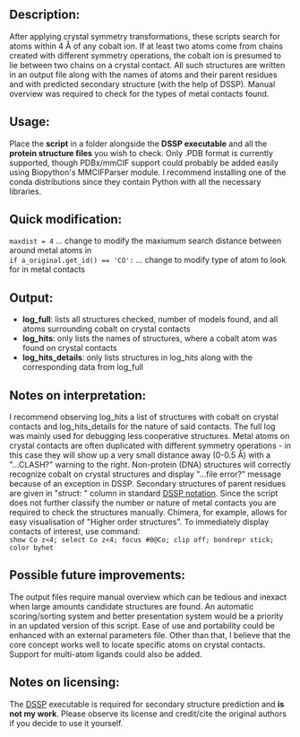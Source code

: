 ## Description:
After applying crystal symmetry transformations, these scripts search for atoms within 4 Å of any cobalt ion. If at least two atoms come from chains created with different symmetry operations, the cobalt ion is presumed to lie between two chains on a crystal contact. All such structures are written in an output file along with the names of atoms and their parent residues and with predicted secondary structure (with the help of DSSP). Manual overview was required to check for the types of metal contacts found.


## Usage:
Place the **script** in a folder alongside the **DSSP executable** and all the **protein structure files** you wish to check. Only .PDB format is currently supported, though PDBx/mmCIF support could probably be added easily using Biopython's MMCIFParser module. I recommend installing one of the conda distributions since they contain Python with all the necessary libraries.

## Quick modification:
`maxdist = 4` ... change to modify the maxiumum search distance between around metal atoms in   
`if a_original.get_id() == 'CO':` ... change to modify type of atom to look for in metal contacts

## Output:
- **log_full**: lists all structures checked, number of models found, and all atoms surrounding cobalt on crystal contacts
- **log_hits**: only lists the names of structures, where a cobalt atom was found on crystal contacts
- **log_hits_details**: only lists structures in log_hits along with the corresponding data from log_full

## Notes on interpretation:
I recommend observing log_hits a list of structures with cobalt on crystal contacts and log_hits_details for the nature of said contacts. The full log was mainly used for debugging less cooperative structures. Metal atoms on crystal contacts are often duplicated with different symmetry operations - in this case they will show up a very small distance away (0-0.5 Å) with a "...CLASH?" warning to the right. Non-protein (DNA) structures will correctly recognize cobalt on crystal structures and display "...file error?" message because of an exception in DSSP. Secondary structures of parent residues are given in "struct: " column in standard [DSSP notation](https://en.wikipedia.org/wiki/Protein_secondary_structure#DSSP_classification). Since the script does not further classify the number or nature of metal contacts you are required to check the structures manually. Chimera, for example, allows for easy visualisation of "Higher order structures". To immediately display contacts of interest, use command:  
`show Co z<4; select Co z<4; focus #0@Co; clip off; bondrepr stick; color byhet`

## Possible future improvements:
The output files require manual overview which can be tedious and inexact when large amounts candidate structures are found. An automatic scoring/sorting system and better presentation system would be a priority in an updated version of this script. Ease of use and portability could be enhanced with an external parameters file. Other than that, I believe that the core concept works well to locate specific atoms on crystal contacts. Support for multi-atom ligands could also be added.

## Notes on licensing:
The [DSSP](https://swift.cmbi.umcn.nl/gv/dssp/index.html) executable is required for secondary structure prediction and **is not my work**. Please observe its license and credit/cite the original authors if you decide to use it yourself.
